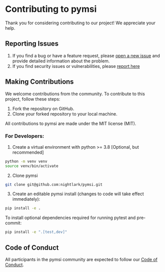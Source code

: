 # Contributing to pymsi

Thank you for considering contributing to our project! We appreciate your help.

## Reporting Issues

1. If you find a bug or have a feature request, please [open a new issue](https://github.com/nightlark/pymsi/issues) and provide detailed information about the problem.
2. If you find security issues or vulnerabilities, please [report here](https://github.com/nightlark/pymsi/security)

## Making Contributions

We welcome contributions from the community. To contribute to this project, follow these steps:

1. Fork the repository on GitHub.
2. Clone your forked repository to your local machine.

All contributions to pymsi are made under the MIT license (MIT).

### For Developers:

1. Create a virtual environment with python >= 3.8 [Optional, but recommended]

```bash
python -m venv venv
source venv/bin/activate
```

2. Clone pymsi

```bash
git clone git@github.com:nightlark/pymsi.git
```

3. Create an editable pymsi install (changes to code will take effect immediately):

```bash
pip install -e .
```

To install optional dependencies required for running pytest and pre-commit:

```bash
pip install -e ".[test,dev]"
```

## Code of Conduct

All participants in the pymsi community are expected to follow our [Code of Conduct](https://www.contributor-covenant.org/version/2/1/code_of_conduct.html).

